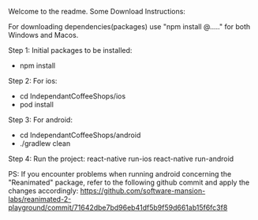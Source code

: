 Welcome to the readme.
Some Download Instructions:

For downloading dependencies(packages) use "npm install @....." for both Windows and Macos.

Step 1: Initial packages to be installed:
- npm install

Step 2: For ios:
- cd IndependantCoffeeShops/ios
- pod install

Step 3: For android:
- cd IndependantCoffeeShops/android
- ./gradlew clean

Step 4: Run the project:
react-native run-ios
react-native run-android

PS: If you encounter problems when running android concerning the "Reanimated" package, refer to the following github commit and apply the changes accordingly: https://github.com/software-mansion-labs/reanimated-2-playground/commit/71642dbe7bd96eb41df5b9f59d661ab15f6fc3f8
